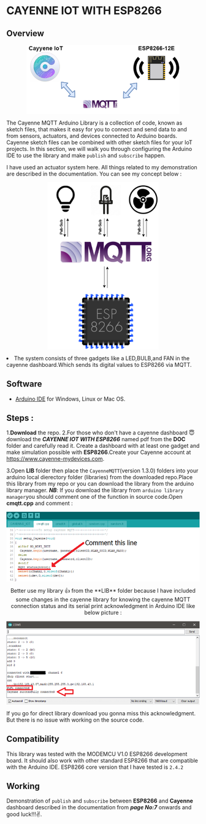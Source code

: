 # CAYENNE IOT WITH ESP8266
## Overview

<p align="center">
  <img src="IMG/download.png" width="400" align="center">
</p 

The Cayenne MQTT Arduino Library is a collection of code, known as sketch files, that makes it easy for you to connect and send data to and from sensors, actuators, and devices connected to Arduino boards. Cayenne sketch files can be combined with other sketch files for your IoT projects. In this section, we will walk you through configuring the Arduino IDE to use the library and make `publish` and `subscribe` happen.

I have used an actuator system here. All things related to my demonstration are described in the documentation. You can see my concept below :

<p align="center">
  <img src="IMG/concept.png" width="290" align="center">
</p
  
* The system consists of three gadgets like a LED,BULB,and FAN in the cayenne dashboard.Which sends its digital values to ESP8266 via MQTT.
## Software
* [Arduino IDE](https://www.arduino.cc/en/Main/Software) for Windows, Linux or Mac OS.

## Steps :
 1.**Download** the repo.
 2.For those who don't have a cayenne dashboard 😇 download the ***CAYENNE IOT WITH ESP8266*** named pdf from the **DOC** folder and carefully read it. 
   Create a dashboard with at least one gadget and make simulation possible with **ESP8266**.Create your Cayenne account at https://www.cayenne-mydevices.com.
   
 3.Open **LIB** folder then place the `CayenneMQTT`(version 1.3.0) folders into your arduino local dierectory folder (libraries) from the downloaded repo.Place this library from    my repo or you can download the library from the arduino library manager.
   ***NB***: If you download the library from `arduino library manager`you should comment one of the function in source code.Open **cmqtt.cpp** and comment :  

<p align="center">
  <img src="IMG/Screenshot%20(83).png" width="600" align="center">
</p
  
<p align="center"><p align="center">

<div align="center">Better use my library 👍 from the **LIB** folder because I have included some changes in the cayenne library for knowing the cayenne MQTT connection status and its serial print acknowledgment in Arduino IDE like below picture :</div>

<p align="center">
  <img src="IMG/Screenshot%20(81).png" width="600" align="center">
</p
  
If you go for direct library download you gonna miss this acknowledgment. But there is no issue with working on the source code. 

## Compatibility
This library was tested with the MODEMCU V1.0 ESP8266  development board. It should also work with other standard ESP8266 that are compatible with the Arduino IDE.
ESP8266 core version that I have tested is `2.4.2` 

## Working 
Demonstration of `publish` and `subscribe` between **ESP8266** and **Cayenne** dashboard described in the documentation from ***page No:7*** onwards and good luck!!!✌️.
